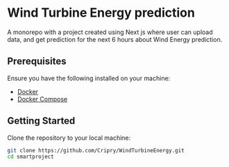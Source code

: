# Wind Turbine Energy prediction

A monorepo with a project created using Next js where user can upload data, and get prediction for the next 6 hours about Wind Energy prediction.

## Prerequisites

Ensure you have the following installed on your machine:
- [Docker](https://www.docker.com/products/docker-desktop)
- [Docker Compose](https://docs.docker.com/compose/install/)

## Getting Started

Clone the repository to your local machine:

```bash
git clone https://github.com/Cripry/WindTurbineEnergy.git
cd smartproject
